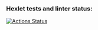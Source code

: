 ### Hexlet tests and linter status:
[![Actions Status](https://github.com/loinor/frontend-project-lvl1/workflows/hexlet-check/badge.svg)](https://github.com/loinor/frontend-project-lvl1/actions)